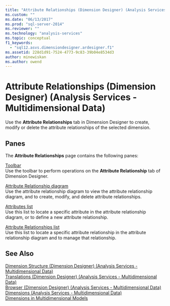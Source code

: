 ```yaml
---
title: "Attribute Relationships (Dimension Designer) (Analysis Services - Multidimensional Data) | Microsoft Docs"
ms.custom: ""
ms.date: "06/13/2017"
ms.prod: "sql-server-2014"
ms.reviewer: ""
ms.technology: "analysis-services"
ms.topic: conceptual
f1_keywords: 
  - "sql12.asvs.dimensiondesigner.ardesigner.f1"
ms.assetid: 228d1d91-7524-4773-9c83-39b04e8534d3
author: minewiskan
ms.author: owend
---
```

# Attribute Relationships (Dimension Designer) (Analysis Services - Multidimensional Data)
  Use the **Attribute Relationships** tab in Dimension Designer to create, modify or delete the attribute relationships of the selected dimension.  
  
## Panes  
 The **Attribute Relationships** page contains the following panes:  
  
 [Toolbar](toolbar-attribute-relationship-dimension-designer-analysis-services-multidimensional-data.md)  
 Use the toolbar to perform operations on the **Attribute Relationship** tab of Dimension Designer.  
  
 [Attribute Relationship diagram](attribute-relationship-diagram-analysis-services-multidimensional-data.md)  
 Use the attribute relationship diagram to view the attribute relationship diagram, and to create, modify, and delete attribute relationships.  
  
 [Attributes list](attributes-designer-tab-dimension-designer-analysis-services-multidimensional-data.md)  
 Use this list to locate a specific attribute in the attribute relationship diagram, or to define a new attribute relationship.  
  
 [Attribute Relationships list](attribute-relationships-designer-tab-dimension-designer-analysis-services-multidimensional-data.md)  
 Use this list to locate a specific attribute relationship in the attribute relationship diagram and to manage that relationship.  
  
## See Also  
 [Dimension Structure &#40;Dimension Designer&#41; &#40;Analysis Services - Multidimensional Data&#41;](dimension-structure-dimension-designer-analysis-services-multidimensional-data.md)   
 [Translations &#40;Dimension Designer&#41; &#40;Analysis Services - Multidimensional Data&#41;](translations-dimension-designer-analysis-services-multidimensional-data.md)   
 [Browser &#40;Dimension Designer&#41; &#40;Analysis Services - Multidimensional Data&#41;](browser-dimension-designer-analysis-services-multidimensional-data.md)   
 [Dimensions &#40;Analysis Services - Multidimensional Data&#41;](multidimensional-models-olap-logical-dimension-objects/dimensions-analysis-services-multidimensional-data.md)   
 [Dimensions in Multidimensional Models](multidimensional-models/dimensions-in-multidimensional-models.md)  
  
  

